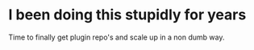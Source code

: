 # I been doing this stupidly for years
Time to finally get plugin repo's and scale up in a non dumb way.